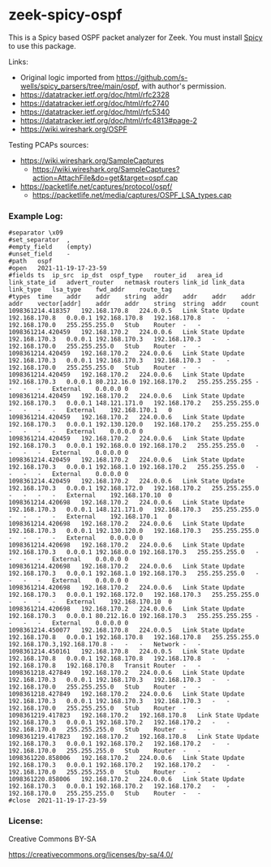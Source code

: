 # zeek-spicy-ospf

This is a Spicy based OSPF packet analyzer for Zeek.  You must install [Spicy](https://docs.zeek.org/projects/spicy/en/latest/)
to use this package.

Links: 
* Original logic imported from https://github.com/s-wells/spicy_parsers/tree/main/ospf, with author's permission. 
* https://datatracker.ietf.org/doc/html/rfc2328
* https://datatracker.ietf.org/doc/html/rfc2740
* https://datatracker.ietf.org/doc/html/rfc5340
* https://datatracker.ietf.org/doc/html/rfc4813#page-2
* https://wiki.wireshark.org/OSPF

Testing PCAPs sources:

* https://wiki.wireshark.org/SampleCaptures
    * https://wiki.wireshark.org/SampleCaptures?action=AttachFile&do=get&target=ospf.cap
* https://packetlife.net/captures/protocol/ospf/
    * https://packetlife.net/media/captures/OSPF_LSA_types.cap

### Example Log:

```
#separator \x09
#set_separator	,
#empty_field	(empty)
#unset_field	-
#path	ospf
#open	2021-11-19-17-23-59
#fields	ts	ip_src	ip_dst	ospf_type	router_id	area_id	link_state_id	advert_router	netmask	routers	link_id	link_data	link_type	lsa_type	fwd_addr	route_tag
#types	time	addr	addr	string	addr	addr	addr	addr	addr	vector[addr]	addr	addr	string	string	addr	count
1098361214.418357	192.168.170.8	224.0.0.5	Link State Update	192.168.170.8	0.0.0.1	192.168.170.8	192.168.170.8	-	-	192.168.170.0	255.255.255.0	Stub	Router	-	-
1098361214.420459	192.168.170.2	224.0.0.6	Link State Update	192.168.170.3	0.0.0.1	192.168.170.3	192.168.170.3	-	-	192.168.170.0	255.255.255.0	Stub	Router	-	-
1098361214.420459	192.168.170.2	224.0.0.6	Link State Update	192.168.170.3	0.0.0.1	192.168.170.3	192.168.170.3	-	-	192.168.170.0	255.255.255.0	Stub	Router	-	-
1098361214.420459	192.168.170.2	224.0.0.6	Link State Update	192.168.170.3	0.0.0.1	80.212.16.0	192.168.170.2	255.255.255.255	-	-	-	-	External	0.0.0.0	0
1098361214.420459	192.168.170.2	224.0.0.6	Link State Update	192.168.170.3	0.0.0.1	148.121.171.0	192.168.170.2	255.255.255.0	-	-	-	-	External	192.168.170.1	0
1098361214.420459	192.168.170.2	224.0.0.6	Link State Update	192.168.170.3	0.0.0.1	192.130.120.0	192.168.170.2	255.255.255.0	-	-	-	-	External	0.0.0.0	0
1098361214.420459	192.168.170.2	224.0.0.6	Link State Update	192.168.170.3	0.0.0.1	192.168.0.0	192.168.170.2	255.255.255.0	-	-	-	-	External	0.0.0.0	0
1098361214.420459	192.168.170.2	224.0.0.6	Link State Update	192.168.170.3	0.0.0.1	192.168.1.0	192.168.170.2	255.255.255.0	-	-	-	-	External	0.0.0.0	0
1098361214.420459	192.168.170.2	224.0.0.6	Link State Update	192.168.170.3	0.0.0.1	192.168.172.0	192.168.170.2	255.255.255.0	-	-	-	-	External	192.168.170.10	0
1098361214.420698	192.168.170.2	224.0.0.6	Link State Update	192.168.170.3	0.0.0.1	148.121.171.0	192.168.170.3	255.255.255.0	-	-	-	-	External	192.168.170.1	0
1098361214.420698	192.168.170.2	224.0.0.6	Link State Update	192.168.170.3	0.0.0.1	192.130.120.0	192.168.170.3	255.255.255.0	-	-	-	-	External	0.0.0.0	0
1098361214.420698	192.168.170.2	224.0.0.6	Link State Update	192.168.170.3	0.0.0.1	192.168.0.0	192.168.170.3	255.255.255.0	-	-	-	-	External	0.0.0.0	0
1098361214.420698	192.168.170.2	224.0.0.6	Link State Update	192.168.170.3	0.0.0.1	192.168.1.0	192.168.170.3	255.255.255.0	-	-	-	-	External	0.0.0.0	0
1098361214.420698	192.168.170.2	224.0.0.6	Link State Update	192.168.170.3	0.0.0.1	192.168.172.0	192.168.170.3	255.255.255.0	-	-	-	-	External	192.168.170.10	0
1098361214.420698	192.168.170.2	224.0.0.6	Link State Update	192.168.170.3	0.0.0.1	80.212.16.0	192.168.170.3	255.255.255.255	-	-	-	-	External	0.0.0.0	0
1098361214.450077	192.168.170.8	224.0.0.5	Link State Update	192.168.170.8	0.0.0.1	192.168.170.8	192.168.170.8	255.255.255.0	192.168.170.3,192.168.170.8	-	-	-	Network	-	-
1098361214.450161	192.168.170.8	224.0.0.5	Link State Update	192.168.170.8	0.0.0.1	192.168.170.8	192.168.170.8	-	-	192.168.170.8	192.168.170.8	Transit	Router	-	-
1098361218.427849	192.168.170.2	224.0.0.6	Link State Update	192.168.170.3	0.0.0.1	192.168.170.3	192.168.170.3	-	-	192.168.170.0	255.255.255.0	Stub	Router	-	-
1098361218.427849	192.168.170.2	224.0.0.6	Link State Update	192.168.170.3	0.0.0.1	192.168.170.3	192.168.170.3	-	-	192.168.170.0	255.255.255.0	Stub	Router	-	-
1098361219.417823	192.168.170.2	192.168.170.8	Link State Update	192.168.170.3	0.0.0.1	192.168.170.2	192.168.170.2	-	-	192.168.170.0	255.255.255.0	Stub	Router	-	-
1098361219.417823	192.168.170.2	192.168.170.8	Link State Update	192.168.170.3	0.0.0.1	192.168.170.2	192.168.170.2	-	-	192.168.170.0	255.255.255.0	Stub	Router	-	-
1098361220.858006	192.168.170.2	224.0.0.6	Link State Update	192.168.170.3	0.0.0.1	192.168.170.2	192.168.170.2	-	-	192.168.170.0	255.255.255.0	Stub	Router	-	-
1098361220.858006	192.168.170.2	224.0.0.6	Link State Update	192.168.170.3	0.0.0.1	192.168.170.2	192.168.170.2	-	-	192.168.170.0	255.255.255.0	Stub	Router	-	-
#close	2021-11-19-17-23-59
```

### License:

Creative Commons BY-SA

https://creativecommons.org/licenses/by-sa/4.0/

